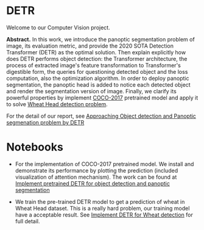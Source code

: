 # DETR 
Welcome to our Computer Vision project.

**Abstract.** In this work, we introduce the panoptic segmentation problem of image, its evaluation metric, and provide the 2020 SOTA Detection Transformer (DETR) as the optimal solution. Then explain explicitly how does DETR performs object detection: the Transformer architecture, the process of extracted image's feature transformation to Transformer's digestible form, the queries for questioning detected object and the loss computation, also the optimization algorithm. In order to deploy panoptic segmentation, the panoptic head is added to notice each detected object and render the segmentation version of image. Finally, we clarify its powerful properties by implement [COCO-2017](https://cocodataset.org/index.htm#download) pretrained model and apply it to solve [Wheat Head detection problem](https://www.kaggle.com/c/global-wheat-detection).

For the detail of our report, see [Approaching Object detection and Panoptic segmenation problem by DETR](https://github.com/thoconvuive/DETR/blob/main/DETR.pdf)

# Notebooks
+ For the implementation of COCO-2017 pretrained model. We install and demonstrate its performance by plotting the prediction (included visualization of attention mechanism). The work can be found at [Implement pretrained DETR for object detection and panoptic segmentation](https://github.com/thoconvuive/DETR/blob/main/Implement%20pretrained%20DETR%20for%20object%20detection%20and%20panoptic%20segmentation.ipynb)  

+ We train the pre-trained DETR model to get a prediction of wheat in Wheat Head dataset. This is a really hard problem, our training model have a acceptable result. See [Implement DETR for Wheat detection](https://github.com/thoconvuive/DETR/blob/main/Implement%20DETR%20for%20Wheat%20detection.ipynb) for full detail.
